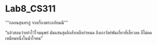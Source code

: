 # Lab8_CS311

'''กลอนสุนทรภู่ จากเรื่องพระอภัยมณี'''

“แล้วสอนว่าอย่าไว้ใจมนุษย์ 
มันแสนสุดลึกล้ำเหลือกำหนด
ถึงเถาวัลย์พันเกี่ยวที่เลี้ยวลด 
ก็ไม่คดเหมือนหนึ่งในน้ำใจคน” 
